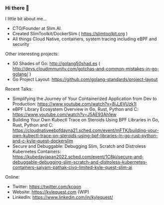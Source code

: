 ### Hi there 👋

I little bit about me... 

- CTO/Founder at Slim.AI.
- Created SlimToolkit/DockerSlim ( https://slimtoolkit.org )
- All things Cloud Native, containers, system tracing including eBPF and security


Other interesting projects:

- 50 Shades of Go: http://golang50shad.es ( http://devs.cloudimmunity.com/gotchas-and-common-mistakes-in-go-golang/ )
- Go Project Layout: https://github.com/golang-standards/project-layout


Recent Talks:

- Simplifying the Journey of Your Containerized Application from Dev to Production: https://www.youtube.com/watch?v=8iJ_6VUzk1I
- eBPF Library Ecosystem Overview in Go, Rust, Python and C: https://www.youtube.com/watch?v=J5AE93Ah1ew
- Building Your Own Kubectl Trace on Steroids Using BPF Libraries in Go, Rust, Python and C: https://cloudnativeebpfdayna21.sched.com/event/mFTK/building-your-own-kubectl-trace-on-steroids-using-bpf-libraries-in-go-rust-python-and-c-kyle-quest-dockerslim
- Secure and Debuggable: Debugging Slim, Scratch and Distroless Kubernetes Containers: https://kubedayjapan2022.sched.com/event/1C8kj/secure-and-debuggable-debugging-slim-scratch-and-distroless-kubernetes-containers-saiyam-pathak-civo-limited-kyle-quest-slim-ai


Online:

- Twitter: https://twitter.com/kcqon
- Website: https://kylequest.com (WIP)
- LinkedIn: https://www.linkedin.com/in/kylequest/



